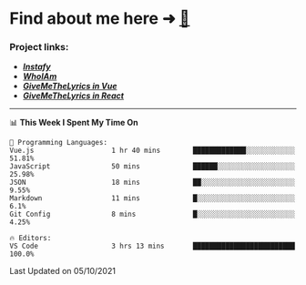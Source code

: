 # Find about me here ➜ [🧑](https://pauabella.dev)

### Project links:
- ***[Instafy](https://instafy.me)***
- ***[WhoIAm](https://pauabella.dev)***
- ***[GiveMeTheLyrics in Vue](https://lyrics.pauabella.dev)***
- ***[GiveMeTheLyrics in React](https://pauabella.dev/GiveMeTheLyrics)***

---
<!--START_SECTION:waka-->
📊 **This Week I Spent My Time On** 

```text
💬 Programming Languages: 
Vue.js                   1 hr 40 mins        █████████████░░░░░░░░░░░░   51.81% 
JavaScript               50 mins             ██████░░░░░░░░░░░░░░░░░░░   25.98% 
JSON                     18 mins             ██░░░░░░░░░░░░░░░░░░░░░░░   9.55% 
Markdown                 11 mins             █░░░░░░░░░░░░░░░░░░░░░░░░   6.1% 
Git Config               8 mins              █░░░░░░░░░░░░░░░░░░░░░░░░   4.25%

🔥 Editors: 
VS Code                  3 hrs 13 mins       █████████████████████████   100.0%

```


 Last Updated on 05/10/2021
<!--END_SECTION:waka-->
